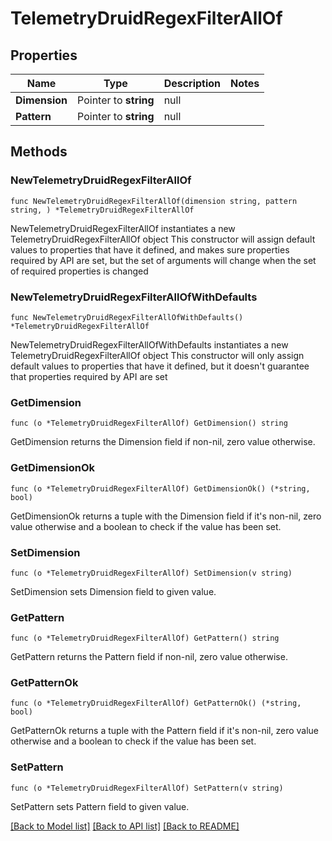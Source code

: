 # TelemetryDruidRegexFilterAllOf

## Properties

Name | Type | Description | Notes
------------ | ------------- | ------------- | -------------
**Dimension** | Pointer to **string** | null | 
**Pattern** | Pointer to **string** | null | 

## Methods

### NewTelemetryDruidRegexFilterAllOf

`func NewTelemetryDruidRegexFilterAllOf(dimension string, pattern string, ) *TelemetryDruidRegexFilterAllOf`

NewTelemetryDruidRegexFilterAllOf instantiates a new TelemetryDruidRegexFilterAllOf object
This constructor will assign default values to properties that have it defined,
and makes sure properties required by API are set, but the set of arguments
will change when the set of required properties is changed

### NewTelemetryDruidRegexFilterAllOfWithDefaults

`func NewTelemetryDruidRegexFilterAllOfWithDefaults() *TelemetryDruidRegexFilterAllOf`

NewTelemetryDruidRegexFilterAllOfWithDefaults instantiates a new TelemetryDruidRegexFilterAllOf object
This constructor will only assign default values to properties that have it defined,
but it doesn't guarantee that properties required by API are set

### GetDimension

`func (o *TelemetryDruidRegexFilterAllOf) GetDimension() string`

GetDimension returns the Dimension field if non-nil, zero value otherwise.

### GetDimensionOk

`func (o *TelemetryDruidRegexFilterAllOf) GetDimensionOk() (*string, bool)`

GetDimensionOk returns a tuple with the Dimension field if it's non-nil, zero value otherwise
and a boolean to check if the value has been set.

### SetDimension

`func (o *TelemetryDruidRegexFilterAllOf) SetDimension(v string)`

SetDimension sets Dimension field to given value.


### GetPattern

`func (o *TelemetryDruidRegexFilterAllOf) GetPattern() string`

GetPattern returns the Pattern field if non-nil, zero value otherwise.

### GetPatternOk

`func (o *TelemetryDruidRegexFilterAllOf) GetPatternOk() (*string, bool)`

GetPatternOk returns a tuple with the Pattern field if it's non-nil, zero value otherwise
and a boolean to check if the value has been set.

### SetPattern

`func (o *TelemetryDruidRegexFilterAllOf) SetPattern(v string)`

SetPattern sets Pattern field to given value.



[[Back to Model list]](../README.md#documentation-for-models) [[Back to API list]](../README.md#documentation-for-api-endpoints) [[Back to README]](../README.md)


